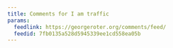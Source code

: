 ```yaml
---
title: Comments for I am traffic
params:
  feedlink: https://georgeroter.org/comments/feed/
  feedid: 7fb0135a528d5945339ee1cd558ea05b
---
```

